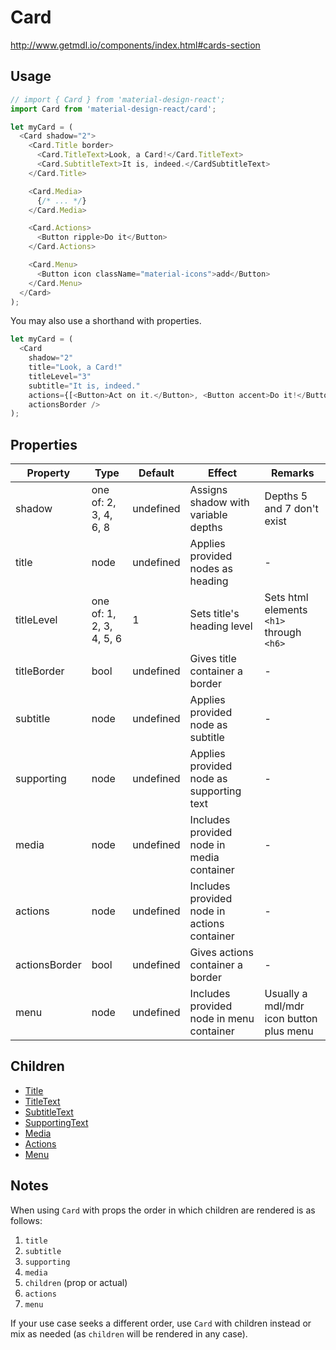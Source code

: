 # Card

http://www.getmdl.io/components/index.html#cards-section


## Usage

```javascript
// import { Card } from 'material-design-react';
import Card from 'material-design-react/card';

let myCard = (
  <Card shadow="2">
    <Card.Title border>
      <Card.TitleText>Look, a Card!</Card.TitleText>
      <Card.SubtitleText>It is, indeed.</CardSubtitleText>
    </Card.Title>

    <Card.Media>
      {/* ... */}
    </Card.Media>

    <Card.Actions>
      <Button ripple>Do it</Button>
    </Card.Actions>

    <Card.Menu>
      <Button icon className="material-icons">add</Button>
    </Card.Menu>
  </Card>
);
```

You may also use a shorthand with properties.

```javascript
let myCard = (
  <Card
    shadow="2"
    title="Look, a Card!"
    titleLevel="3"
    subtitle="It is, indeed."
    actions={[<Button>Act on it.</Button>, <Button accent>Do it!</Button>]}
    actionsBorder />
);
```


## Properties

Property | Type | Default | Effect | Remarks
-------- | -----| ------- | ------ | -------
shadow | one of: 2, 3, 4, 6, 8 | undefined | Assigns shadow with variable depths | Depths 5 and 7 don't exist
title | node | undefined | Applies provided nodes as heading | -
titleLevel | one of: 1, 2, 3, 4, 5, 6 | 1 | Sets title's heading level | Sets html elements `<h1>` through `<h6>`
titleBorder | bool| undefined | Gives title container a border | -
subtitle | node | undefined | Applies provided node as subtitle | -
supporting | node | undefined | Applies provided node as supporting text | -
media | node | undefined | Includes provided node in media container | -
actions | node | undefined | Includes provided node in actions container | -
actionsBorder | bool | undefined | Gives actions container a border | -
menu | node | undefined | Includes provided node in menu container | Usually a mdl/mdr icon button plus menu

## Children

* [Title](./title/README.md)
* [TitleText](./title-text/README.md)
* [SubtitleText](./subtitle-text/README.md)
* [SupportingText](./supporting-text/README.md)
* [Media](./media/README.md)
* [Actions](./actions/README.md)
* [Menu](./menu/README.md)


## Notes

When using `Card` with props the order in which children are rendered is as follows:
1. `title`
2. `subtitle`
3. `supporting`
4. `media`
5. `children` (prop or actual)
6. `actions`
7. `menu`

If your use case seeks a different order, use `Card` with children instead or mix as needed (as `children` will be rendered in any case).
